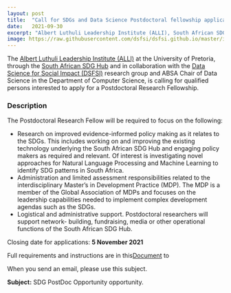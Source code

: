 ```yaml
---
layout: post
title:  "Call for SDGs and Data Science Postdoctoral fellowship applications"
date:   2021-09-30
excerpt: "Albert Luthuli Leadership Institute (ALLI), South African SDG Hub, Data Science for Social Impact (DSFSI) Research group"
image: https://raw.githubusercontent.com/dsfsi/dsfsi.github.io/master/images/postdoc.png
---
```


The [Albert Luthuli Leadership Institute (ALLI)](https://www.up.ac.za/albert-luthuli-leadership-institute) at the University of Pretoria, through the [South African SDG Hub](https://sasdghub.up.ac.za/en/) and in collaboration with the [Data Science for Social Impact (DSFSI)](https://dsfsi.github.io/) research group and ABSA Chair of Data Science in the Department of Computer Science, is calling for qualified persons interested to apply for a Postdoctoral Research Fellowship. 

### Description
The Postdoctoral Research Fellow will be required to focus on the following:
* Research on improved evidence-informed policy making as it relates to the SDGs. This includes working on and improving the existing technology underlying the South African SDG Hub and engaging policy makers as required and relevant. Of interest is investigating novel approaches for Natural Language Processing and Machine Learning to identify SDG patterns in South Africa.
* Administration and limited assessment responsibilities related to the interdisciplinary Master’s in Development Practice (MDP). The MDP is a member of the Global Association of MDPs and focuses on the leadership capabilities needed to implement complex development agendas such as the SDGs.
* Logistical and administrative support. Postdoctoral researchers will support network- building, fundraising, media or other operational functions of the South African SDG Hub.

Closing date for applications: **5 November 2021**

Full requirements and instructions are in this[Document](https://github.com/dsfsi/dsfsi.github.io/raw/master/files/SDGsandDataSciencePostdocAd.pdf) to 

When you send an email, please use this subject.

**Subject:** SDG PostDoc Opportunity opportunity. 
